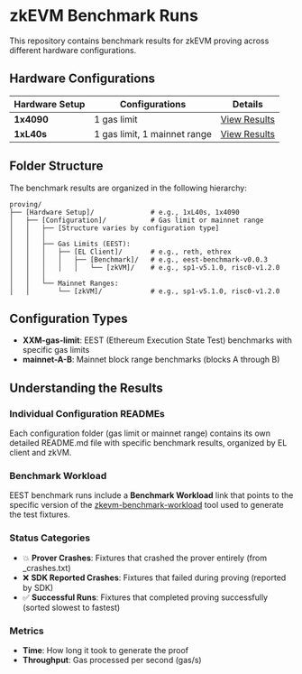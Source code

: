 # zkEVM Benchmark Runs

This repository contains benchmark results for zkEVM proving across different hardware configurations.

## Hardware Configurations

| Hardware Setup | Configurations | Details |
|----------------|----------------|----------|
| **1x4090** | 1 gas limit | [View Results](proving/1x4090/README.md) |
| **1xL40s** | 1 gas limit, 1 mainnet range | [View Results](proving/1xL40s/README.md) |

## Folder Structure

The benchmark results are organized in the following hierarchy:

```
proving/
├── [Hardware Setup]/              # e.g., 1xL40s, 1x4090
│   ├── [Configuration]/           # Gas limit or mainnet range
│   │   ├── [Structure varies by configuration type]
│   │   │
│   │   ├── Gas Limits (EEST):
│   │   │   ├── [EL Client]/       # e.g., reth, ethrex
│   │   │   │   ├── [Benchmark]/   # e.g., eest-benchmark-v0.0.3
│   │   │   │   │   └── [zkVM]/    # e.g., sp1-v5.1.0, risc0-v1.2.0
│   │   │
│   │   └── Mainnet Ranges:
│   │       └── [zkVM]/            # e.g., sp1-v5.1.0, risc0-v1.2.0
```

## Configuration Types

- **XXM-gas-limit**: EEST (Ethereum Execution State Test) benchmarks with specific gas limits
- **mainnet-A-B**: Mainnet block range benchmarks (blocks A through B)

## Understanding the Results

### Individual Configuration READMEs

Each configuration folder (gas limit or mainnet range) contains its own detailed README.md file with specific benchmark results, organized by EL client and zkVM.

### Benchmark Workload

EEST benchmark runs include a **Benchmark Workload** link that points to the specific version of the [zkevm-benchmark-workload](https://github.com/eth-act/zkevm-benchmark-workload) tool used to generate the test fixtures.

### Status Categories

- 💥 **Prover Crashes**: Fixtures that crashed the prover entirely (from _crashes.txt)
- ❌ **SDK Reported Crashes**: Fixtures that failed during proving (reported by SDK)
- ✅ **Successful Runs**: Fixtures that completed proving successfully (sorted slowest to fastest)

### Metrics

- **Time**: How long it took to generate the proof
- **Throughput**: Gas processed per second (gas/s)

